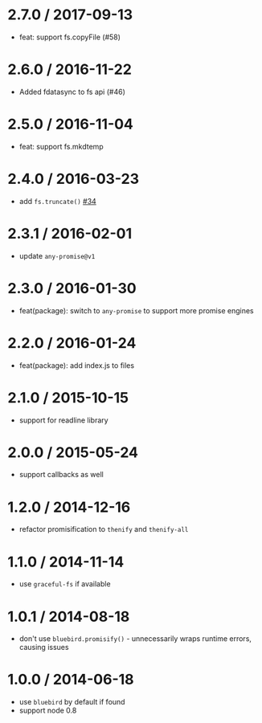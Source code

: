 
2.7.0 / 2017-09-13
==================

* feat: support fs.copyFile (#58)

2.6.0 / 2016-11-22
==================

* Added fdatasync to fs api (#46)

2.5.0 / 2016-11-04
==================

* feat: support fs.mkdtemp

2.4.0 / 2016-03-23
==================

* add `fs.truncate()` [#34](https://github.com/normalize/mz/pull/34)

2.3.1 / 2016-02-01
==================

* update `any-promise@v1`

2.3.0 / 2016-01-30
==================

* feat(package): switch to `any-promise` to support more promise engines

2.2.0 / 2016-01-24
==================

* feat(package): add index.js to files

2.1.0 / 2015-10-15
==================

* support for readline library

2.0.0 / 2015-05-24
==================

* support callbacks as well

1.2.0 / 2014-12-16
==================

* refactor promisification to `thenify` and `thenify-all`

1.1.0 / 2014-11-14
==================

* use `graceful-fs` if available

1.0.1 / 2014-08-18
==================

* don't use `bluebird.promisify()` - unnecessarily wraps runtime errors, causing issues

1.0.0 / 2014-06-18
==================

* use `bluebird` by default if found
* support node 0.8
